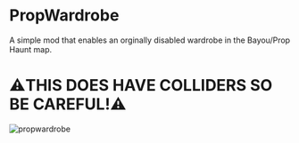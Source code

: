 # PropWardrobe
A simple mod that enables an orginally disabled wardrobe in the Bayou/Prop Haunt map.

# ⚠️THIS DOES HAVE COLLIDERS SO BE CAREFUL!⚠️

![propwardrobe](https://github.com/user-attachments/assets/688c5c76-0b7a-465d-932d-a576bede7225)

